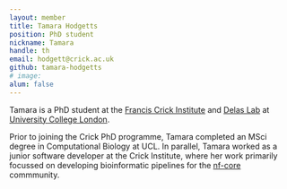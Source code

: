 ```yaml
---
layout: member
title: Tamara Hodgetts
position: PhD student
nickname: Tamara
handle: th
email: hodgett@crick.ac.uk
github: tamara-hodgetts
# image: 
alum: false
---
```

Tamara is a PhD student at the [Francis Crick Institute] and [Delas Lab] at [University College London]. 

Prior to joining the Crick PhD programme, Tamara completed an MSci degree in Computational Biology at UCL. In parallel, Tamara worked as a junior software developer at the Crick Institute, where her work primarily focussed on developing bioinformatic pipelines for the [nf-core] commmunity. 

[Francis Crick Institute]: https://www.crick.ac.uk
[University College London]:https://www.ucl.ac.uk/
[Delas Lab]:https://delaslab.com/
[nf-core]:https://nf-co.re/
